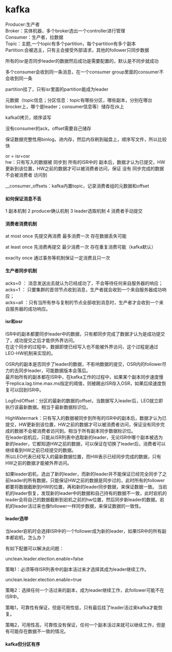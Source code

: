 # kafka

Producer:生产者    
Broker：实体机器，多个broker选出一个controller进行管理    
Consumer：生产者，拉数据    
Topic：主题,一个topic有多个partition，每个partition有多个副本   
Partition:会被选主，只有主会接受外部请求，其他的follower只同步数据    

所有的isr是否同步leader的数据然后成功是需要配置的，默认是不同步就成功   

多个consumer会收到同一条消息，在一个consumer group里面的consumer不会收到同一条    

partition挂了，只有isr里面的partition能成为leader    

元数据（topic信息；分区信息：topic有哪些分区，哪些副本，分别在哪台brocker上，哪个是leader；consumer信息等）储存在zk上   

kafka0拷贝，顺序读写   

没有consumer的ack，offset需要自己储存   

保证数据完整性用binlog，进内存，然后内存刷到磁盘上，顺序写文件，所以比较快    

or = isr+osr    
hw：只有写入的数据被 同步到 所有的ISR中的 副本后，数据才认为已提交，HW更新到该位置，HW之前的数据才可以被消费者访问，保证 没有 同步完成的数据不会被消费者 访问到   

__consumer_offsets：kafka内置topic，记录消费者组的元数据和offset   

#### 如何保证消息不丢
1 副本机制 2 producer确认机制 3 leader选取机制 4 消费者手动提交

#### 消费者消费机制
at most once  先提交再消费  最多消费一次 存在数据丢失可能   

at least once 先消费再提交  最少消费一次 存在重复消费可能（kafka默认）    

exaclty once 通过事务等机制保证一定消费且只一次    

#### 生产者同步机制
acks=0 ： 消息发送出去就认为已经成功了，不会等待任何来自服务器的响应；    
acks=1 ： 只要集群的首领节点收到消息，生产者就会收到一个来自服务器成功响应；    
acks=all ：只有当所有参与复制的节点全部收到消息时，生产者才会收到一个来自服务器的成功响应。    

#### isr和osr
ISR中的副本都要同步leader中的数据，只有都同步完成了数据才认为是成功提交了，成功提交之后才能供外界访问。    
在这个同步的过程中，数据即使已经写入也不能被外界访问，这个过程是通过LEO-HW机制来实现的。   

OSR内的副本是否同步了leader的数据，不影响数据的提交，OSR内的follower尽力的去同步leader，可能数据版本会落后。   
最开始所有的副本都在ISR中，在kafka工作的过程中，如果某个副本同步速度慢于replica.lag.time.max.ms指定的阈值，则被踢出ISR存入OSR，如果后续速度恢复可以回到ISR中。   

LogEndOffset：分区的最新的数据的offset，当数据写入leader后，LEO就立即执行该最新数据。相当于最新数据标识位。   

HighWatermark：只有写入的数据被同步到所有的ISR中的副本后，数据才认为已提交，HW更新到该位置，HW之前的数据才可以被消费者访问，保证没有同步完成的数据不会被消费者访问到。相当于所有副本同步数据标识位。    
在leader宕机后，只能从ISR列表中选取新的leader，无论ISR中哪个副本被选为新的leader，它都知道HW之前的数据，可以保证在切换了leader后，消费者可以继续看到HW之前已经提交的数据。    
所以LEO代表已经写入的最新数据位置，而HW表示已经同步完成的数据，只有HW之前的数据才能被外界访问。   

如果leader宕机，选出了新的leader，而新的leader并不能保证已经完全同步了之前leader的所有数据，只能保证HW之前的数据是同步过的，此时所有的follower都要将数据截断到HW的位置，再和新的leader同步数据，来保证数据一致。
当宕机的leader恢复，发现新的leader中的数据和自己持有的数据不一致，此时宕机的leader会将自己的数据截断到宕机之前的hw位置，然后同步新leader的数据。宕机的leader活过来也像follower一样同步数据，来保证数据的一致性。    

#### leader选举
当leader宕机时会选择ISR中的一个follower成为新的leader，如果ISR中的所有副本都宕机，怎么办？    

有如下配置可以解决此问题：   

unclean.leader.election.enable=false    

策略1：必须等待ISR列表中的副本活过来才选择其成为leader继续工作。   

unclean.leader.election.enable=true   

策略2：选择任何一个活过来的副本，成为leader继续工作，此follower可能不在ISR中。    

策略1，可靠性有保证，但是可用性低，只有最后挂了leader活过来kafka才能恢复。   

策略2，可用性高，可靠性没有保证，任何一个副本活过来就可以继续工作，但是有可能存在数据不一致的情况。  


#### kafka但分区有序
